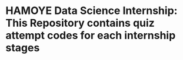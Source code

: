 # HAMOYE Data Science Internship: This Repository contains quiz attempt codes for each internship stages
